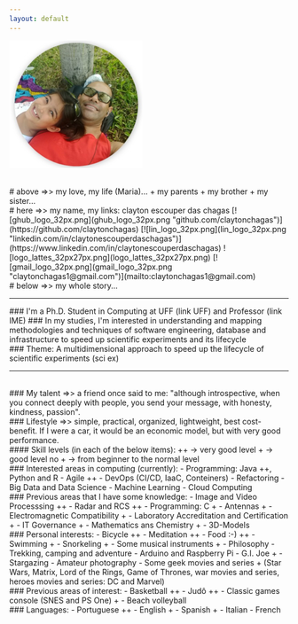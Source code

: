 ```yaml
---
layout: default
---
```

![me_mary_round_240px.png](me_mary_round_240px.png)

<br>
# above =>> my love, my life (Maria)... + my parents + my brother + my sister...

<br>
# here =>> my name, my links: clayton escouper das chagas
[![ghub_logo_32px.png](ghub_logo_32px.png "github.com/claytonchagas")](https://github.com/claytonchagas)
[![lin_logo_32px.png](lin_logo_32px.png "linkedin.com/in/claytonescouperdaschagas")](https://www.linkedin.com/in/claytonescouperdaschagas)
![logo_lattes_32px27px.png](logo_lattes_32px27px.png)
[![gmail_logo_32px.png](gmail_logo_32px.png "claytonchagas1@gmail.com")](mailto:claytonchagas1@gmail.com)

<br>
# below =>> my whole story...

<br>
<hr>
### I'm a Ph.D. Student in Computing at UFF (link UFF) and Professor (link IME)
### In my studies, I'm interested in understanding and mapping methodologies and techniques of software engineering, database and infrastructure to speed up scientific experiments and its lifecycle
<br>
### Theme: A multidimensional approach to speed up the lifecycle of scientific experiments (sci ex)
<hr>

<br>
### My talent =>> a friend once said to me: "although introspective, when you connect deeply with people, you send your message, with honesty, kindness, passion".

<br>
### Lifestyle =>> simple, practical, organized, lightweight, best cost-benefit. If I were a car, it would be an economic model, but with very good performance.

<br>
#### Skill levels (in each of the below items):
++    -> very good level
+     -> good level
no +  -> from beginner to the normal level

<br>
### Interested areas in computing (currently):
- Programming: Java ++, Python and R
- Agile ++
- DevOps (CI/CD, IaaC, Conteiners)
- Refactoring
- Big Data and Data Science
- Machine Learning
- Cloud Computing

<br>
### Previous areas that I have some knowledge:
- Image and Video Processsing ++
- Radar and RCS ++
- Programming: C +
- Antennas +
- Electromagnetic Compatibility +
- Laboratory Accreditation and Certification +
- IT Governance +
- Mathematics ans Chemistry +
- 3D-Models

<br>
### Personal interests:
- Bicycle ++
- Meditation ++
- Food :-) ++
- Swimming +
- Snorkeling +
- Some musical instruments +
- Philosophy
- Trekking, camping and adventure
- Arduino and Raspberry Pi
- G.I. Joe +
- Stargazing
- Amateur photography
- Some geek movies and series + (Star Wars, Matrix, Lord of the Rings, Game of Thrones, war movies and series, heroes movies and series: DC and Marvel)

<br>
### Previous areas of interest:
- Basketball ++
- Judô ++
- Classic games console (SNES and PS One) +
- Beach volleyball

<br>
### Languages:
- Portuguese ++
- English +
- Spanish +
- Italian
- French
